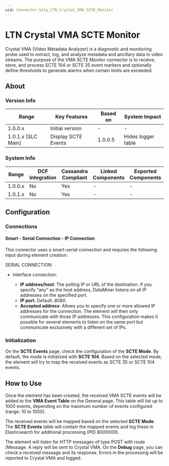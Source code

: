 ```yaml
---
uid: Connector_help_LTN_Crystal_VMA_SCTE_Monitor
---
```


# LTN Crystal VMA SCTE Monitor

Crystal VMA (Video Metadata Analyzer) is a diagnostic and monitoring probe used to extract, log, and analyze metadata and ancillary data in video streams. The purpose of the VMA SCTE Monitor connector is to receive, store, and process SCTE 104 or SCTE 35 event markers and optionally define thresholds to generate alarms when certain limits are exceeded.

## About

### Version Info

| **Range**            | **Key Features**    | **Based on** | **System Impact**  |
|----------------------|---------------------|--------------|--------------------|
| 1.0.0.x              | Initial version     | -            | -                  |
| 1.0.1.x [SLC Main]   | Display SCTE Events | 1.0.0.5      | Hides logger table |

### System Info

| Range     | DCF Integration     | Cassandra Compliant     | Linked Components     | Exported Components     |
|-----------|---------------------|-------------------------|-----------------------|-------------------------|
| 1.0.0.x   | No                  | Yes                     | -                     | -                       |
| 1.0.1.x   | No                  | Yes                     | -                     | -                       |

## Configuration

### Connections

#### Smart - Serial Connection - IP Connection

This connector uses a smart-serial connection and requires the following input during element creation:

SERIAL CONNECTION:

- Interface connection:

  - **IP address/host**: The polling IP or URL of the destination. If you specify "any" as the host address, DataMiner listens on all IP addresses on the specified port.
  - **IP port**: Default: *8080*.
  - **Accepted address**: Allows you to specify one or more allowed IP addresses for the connection. The element will then only communicate with those IP addresses. This configuration makes it possible for several elements to listen on the same port but communicate exclusively with a different set of IPs.

### Initialization

On the **SCTE Events** page, check the configuration of the **SCTE Mode**. By default, the mode is initialized with **SCTE 104**. Based on the selected mode, the element will try to map the received events as SCTE 35 or SCTE 104 events.

## How to Use

Once the element has been created, the received VMA SCTE events will be added to the **VMA Event Table** on the General page. This table will list up to 1000 events, depending on the maximum number of events configured (range: 10 to 1000).

The received events will be mapped based on the selected **SCTE Mode**. The **SCTE Events** table will contain the mapped events and log these in Elasticsearch for additional processing (PID 8000000).

The element will listen for HTTP messages of type POST with route /Message. A reply will be sent to Crystal VMA. On the **Debug** page, you can check a received message and its response. Errors in the processing will be reported to Crystal VMA and logged.
